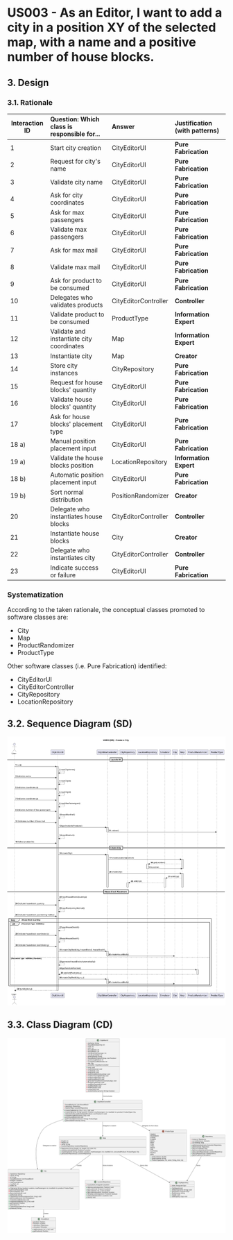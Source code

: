# **US003 - As an Editor, I want to add a city in a position XY of the selected map, with a name and a positive number of house blocks.**

## 3. Design

### 3.1. Rationale

| Interaction ID | Question: Which class is responsible for... | Answer               | Justification (with patterns) |
|----------------|:--------------------------------------------|:---------------------|:------------------------------|
| 1              | Start city creation                         | CityEditorUI         | **Pure Fabrication**          |
| 2              | Request for city's name                     | CityEditorUI         | **Pure Fabrication**          |
| 3              | Validate city name                          | CityEditorUI         | **Pure Fabrication**          |
| 4              | Ask for city coordinates                    | CityEditorUI         | **Pure Fabrication**          |
| 5              | Ask for max passengers                      | CityEditorUI         | **Pure Fabrication**          |
| 6              | Validate max passengers                     | CityEditorUI         | **Pure Fabrication**          |
| 7              | Ask for max mail                            | CityEditorUI         | **Pure Fabrication**          |
| 8              | Validate max mail                           | CityEditorUI         | **Pure Fabrication**          |
| 9              | Ask for product to be consumed              | CityEditorUI         | **Pure Fabrication**          |
| 10             | Delegates who validates products            | CityEditorController | **Controller**                |
| 11             | Validate product to be consumed             | ProductType          | **Information Expert**        |
| 12             | Validate and instantiate city coordinates   | Map                  | **Information Expert**        |
| 13             | Instantiate city                            | Map                  | **Creator**                   |
| 14             | Store city instances                        | CityRepository       | **Pure Fabrication**          |
| 15             | Request for house blocks' quantity          | CityEditorUI         | **Pure Fabrication**          |
| 16             | Validate house blocks' quantity             | CityEditorUI         | **Pure Fabrication**          |
| 17             | Ask for house blocks' placement type        | CityEditorUI         | **Pure Fabrication**          |
| 18   a)        | Manual position placement input             | CityEditorUI         | **Pure Fabrication**          |
| 19   a)        | Validate the house blocks position          | LocationRepository   | **Information Expert**        |
| 18   b)        | Automatic position placement input          | CityEditorUI         | **Pure Fabrication**          |
| 19   b)        | Sort normal distribution                    | PositionRandomizer   | **Creator**                   |
| 20             | Delegate who instantiates house blocks      | CityEditorController | **Controller**                |
| 21             | Instantiate house blocks                    | City                 | **Creator**                   |
| 22             | Delegate who instantiates city              | CityEditorController | **Controller**                |
| 23             | Indicate success or failure                 | CityEditorUI         | **Pure Fabrication**          |




### Systematization

According to the taken rationale, the conceptual classes promoted to software classes are:

* City
* Map
* ProductRandomizer
* ProductType

Other software classes (i.e. Pure Fabrication) identified:

* CityEditorUI  
* CityEditorController
* CityRepository
* LocationRepository

## 3.2. Sequence Diagram (SD)

![US003-SD](svg/US003-SD.svg)

## 3.3. Class Diagram (CD)

![US003-CD](svg/US003-CD.svg)

